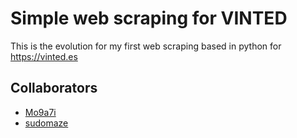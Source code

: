 # Simple web scraping for VINTED
This is the evolution for my first web scraping based in python for https://vinted.es

## Collaborators
- [Mo9a7i](https://github.com/Mo9a7i)
- [sudomaze](https://github.com/sudomaze)